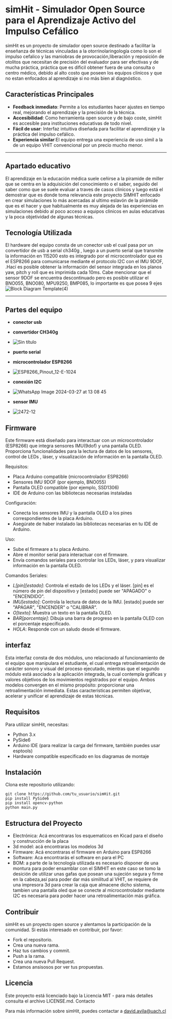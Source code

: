  # simHit - Simulador Open Source para el Aprendizaje Activo del Impulso Cefálico

simHit es un proyecto de simulador open source destinado a facilitar la enseñanza de técnicas vinculadas a la otorrinolaringología como lo son el impulso cefalico y las maniobras de provocación,liberación y reposición de otolitos que necesitan de precisión del evaluador para ser efectivas y de mucha práctica, práctica que es dificil obtener fuera de una consulta o centro médico, debido al alto costo que poseen los equipos clinicos y que no estan enfocados al aprendizaje si no más bien al diagnóstico. 

## Características Principales

- **Feedback inmediato**: Permite a los estudiantes hacer ajustes en tiempo real, mejorando el aprendizaje y la precisión de la técnica.
- **Accesibilidad**: Como herramienta open source y de bajo coste, simHit es accesible para instituciones educativas de todo nivel.
- **Fácil de usar**: Interfaz intuitiva diseñada para facilitar el aprendizaje y la práctica del impulso cefálico.
- **Experiencia similar**:El equipo entrega una experiencia de uso simil a la de un equipo VHIT convencional por un precio mucho menor.

***
## Apartado educativo

El aprendizaje en la educación médica suele ceñirse a la piramide de miller que se centra en la adquisición del conocimiento o el saber, seguido del saber como que se suele evaluar a traves de casos clinicos y luego está el demostrar que es donde toma relevancia este proyecto SIMHIT enfocado en crear simulaciones lo más acercadas al ultimo eslavón de la pirámide que es el hacer y que habitualmente es muy alejada de las experiencias en simulaciones debido al poco acceso a equipos clinicos en aulas educativas y la poca objetividad de algunas técnicas.

## Tecnología Utilizada

El hardware del equipo consta de un conector usb el cual pasa por un convertidor de usb a serial ch340g , luego a un puerto serial que transmite la información en 115200 esto es integrado por el microcontrolador que es el ESP8266 para comunicarse mediante el protocolo I2C con el IMU 9DOF, .Hací es posible obtener la información del sensor integrada en los planos yaw, pitch y roll que es imprimida cada 10ms. Cabe mencionar que el sensor 9DOF se encuentra descontinuado pero es posible utilizar el  BNO055, BNO080, MPU9250, BMP085, lo importante es que posea 9 ejes
![Block Diagram Template(4)](https://github.com/grarmando/simHit/assets/163556012/3156e170-5c14-4dfe-b4f3-c39b8e41ca58)







  ***
## Partes del equipo
- **conector usb**
- **convertidor CH340g**
- ![Sin título](https://github.com/grarmando/simHit/assets/163556012/4b2f4bce-e92a-4a6b-a658-4a4ef70f2661)


- **puerto serial**
- **microcontrolador ESP8266**
- ![ESP8266_Pinout_12-E-1024](https://github.com/grarmando/simHit/assets/163556012/89c5a2a2-0fc7-42c6-9651-f76b07c95213)
- **conexión I2C**
- ![WhatsApp Image 2024-03-27 at 13 08 45](https://github.com/grarmando/simHit/assets/163556012/ee20c2c7-bb9d-4bf2-9f42-6480c185cc7c)

- **sensor IMU**
- ![2472-12](https://github.com/grarmando/simHit/assets/163556012/7faa55fc-8fe2-4ff8-978b-bbf3a5db4e96)


## Firmware

Este firmware está diseñado para interactuar con un microcontrolador (ESP8266)  que integra sensores IMU(9dof) y una pantalla OLED. Proporciona funcionalidades para la lectura de datos de los sensores, control de LEDs , láser, y visualización de información en la pantalla OLED.

 Requisitos:
- Placa Arduino compatible (microcontrolador ESP8266)
- Sensores IMU 9DOF (por ejemplo, BNO055)
- Pantalla OLED compatible (por ejemplo, SSD1306)
- IDE de Arduino con las bibliotecas necesarias instaladas

Configuración:
- Conecta los sensores IMU y la pantalla OLED a los pines correspondientes de la placa Arduino.
- Asegúrate de haber instalado las bibliotecas necesarias en tu IDE de Arduino.

Uso:
- Sube el firmware a tu placa Arduino.
- Abre el monitor serial para interactuar con el firmware.
- Envía comandos seriales para controlar los LEDs, láser, y para visualizar información en la pantalla OLED.

Comandos Seriales:
- *L[pin][estado]*: Controla el estado de los LEDs y el láser. [pin] es el número de pin del dispositivo y [estado] puede ser "APAGADO" o "ENCENDIDO".
- *IMU[estado]*: Controla la lectura de datos de la IMU. [estado] puede ser "APAGAR", "ENCENDER" o "CALIBRAR".
- *O[texto]*: Muestra un texto en la pantalla OLED.
- *BAR[porcentaje]*: Dibuja una barra de progreso en la pantalla OLED con el porcentaje especificado.
- *HOLA*: Responde con un saludo desde el firmware.



## interfaz

Esta interfaz consta de dos módulos, uno relacionado al funcionamiento de el equipo que manipulara el estudiante, el cual entrega retroalimentación de carácter sonoro y visual del  proceso ejecutado, mientras que el segundo módulo está asociado a la aplicación integrada, la cual contempla gráficas y valores objetivos de los movimientos registrados por el equipo. Ambos modelos convergen en el mismo propósito: proporcionar una retroalimentación inmediata. Estas características permiten objetivar, acelerar y unificar el aprendizaje de estas técnicas.

## Requisitos

Para utilizar simHit, necesitas:

- Python 3.x
- PySide6
- Arduino IDE (para realizar la carga del firmware, también puedes usar esptools)
- Hardware compatible especificado en los diagramas de montaje

## Instalación

Clona este repositorio utilizando:

```
git clone https://github.com/tu_usuario/simHit.git
pip install PySide6
pip install opencv-python
python main.py
```



## Estructura del Proyecto

- Electrónica: Acá encontraras los esquematicos en Kicad para el diseño y construcción de la placa 
- 3d model: acá encontraras los modelos 3d
- Firmware: Acá encontraras el firmware en Arduino para ESP8266
- Software: Aca encontrarás el software en para el PC
- BOM: a parte de la tecnología utilizada es necesario disponer de una montura para poder ensamblar con el SIMHIT en este caso se tomo la desición de utilizar unas gafas que posean una sujeción segura y firme en la cabeza,así para poder dar más similitud al VHIT, se requiere de una impresora 3d para crear la caja que almacene dicho sistema, tambien una pantalla oled que se conecte al microcontrolador mediante  I2C es necesaria para poder hacer una retroalimentación más gráfica.



## Contribuir

simHit es un proyecto open source y alentamos la participación de la comunidad. Si estás interesado en contribuir, por favor:

- Fork el repositorio.
- Crea una nueva rama.
- Haz tus cambios y commit.
- Push a la rama.
- Crea una nueva Pull Request.
- Estamos ansisosos por ver tus propuestas.

## Licencia

Este proyecto está licenciado bajo la Licencia MIT - para más detalles consulta el archivo LICENSE.md.
Contacto

Para más información sobre simHit, puedes contactar a david.avila@uach.cl
